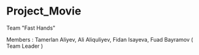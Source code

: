 # Project_Movie
Team "Fast Hands"

Members :
Tamerlan Aliyev,
Ali Aliquliyev,
Fidan Isayeva,
Fuad Bayramov ( Team Leader )

